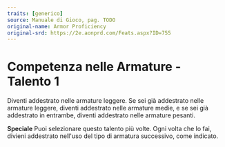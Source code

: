 ```yaml
---
traits: [generico]
source: Manuale di Gioco, pag. TODO
original-name: Armor Proficiency
original-srd: https://2e.aonprd.com/Feats.aspx?ID=755
---
```


# Competenza nelle Armature - Talento 1

Diventi addestrato nelle armature leggere. Se sei già addestrato nelle armature
leggere, diventi addestrato nelle armature medie, e se sei già addestrato in
entrambe, diventi addestrato nelle armature pesanti.

**Speciale** Puoi selezionare questo talento più volte. Ogni volta che lo fai,
divieni addestrato nell'uso del tipo di armatura successivo, come indicato.
